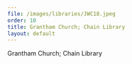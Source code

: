 ```yaml
---
file: /images/libraries/JWC18.jpeg
order: 10
title: Grantham Church; Chain Library
layout: default
---
```

Grantham Church; Chain Library
